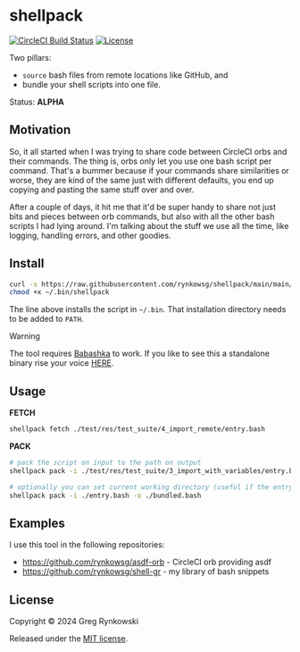 # shellpack

[![CircleCI Build Status][ci-build-badge]][ci-build]
[![License][license-badge]][license]

Two pillars:
- `source` bash files from remote locations like GitHub, and
- bundle your shell scripts into one file.

Status: **ALPHA**

## Motivation

So, it all started when I was trying to share code between CircleCI orbs and their commands.
The thing is, orbs only let you use one bash script per command.
That's a bummer because if your commands share similarities or worse, they are kind of the same just with different defaults, you end up copying and pasting the same stuff over and over.

After a couple of days, it hit me that it'd be super handy to share not just bits
and pieces between orb commands, but also with all the other bash scripts I had lying around.
I'm talking about the stuff we use all the time, like logging, handling errors, and other goodies.

## Install

```sh
curl -s https://raw.githubusercontent.com/rynkowsg/shellpack/main/main/src/pl/rynkowski/shellpack.cljc -o ~/.bin/shellpack
chmod +x ~/.bin/shellpack
```
The line above installs the script in `~/.bin`. That installation directory needs to be added to `PATH`.

> [!WARNING]
> The tool requires [Babashka](https://github.com/babashka/babashka) to work. If you like to see this a standalone binary rise your voice [HERE](https://github.com/rynkowsg/shellpack/issues/1).

## Usage

**FETCH**

```sh
shellpack fetch ./test/res/test_suite/4_import_remote/entry.bash
```

**PACK**

```sh
# pack the script on input to the path on output
shellpack pack -i ./test/res/test_suite/3_import_with_variables/entry.bash -o ./bundled.bash

# optionally you can set current working directory (useful if the entry script doesn't use absolute path for sourced files)
shellpack pack -i ./entry.bash -o ./bundled.bash
```

## Examples

I use this tool in the following repositories:
- https://github.com/rynkowsg/asdf-orb - CircleCI orb providing asdf
- https://github.com/rynkowsg/shell-gr - my library of bash snippets

## License

Copyright © 2024 Greg Rynkowski

Released under the [MIT license][license].

[ci-build-badge]: https://circleci.com/gh/rynkowsg/shellpack.svg?style=shield "CircleCI Build Status"
[ci-build]: https://circleci.com/gh/rynkowsg/shellpack
[license-badge]: https://img.shields.io/badge/license-MIT-lightgrey.svg
[license]: https://raw.githubusercontent.com/rynkowsg/shellpack/main/LICENSE
